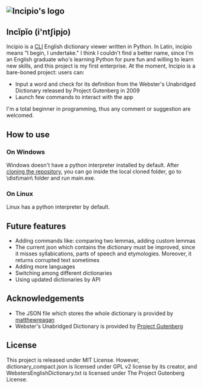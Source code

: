## ![Incipio's logo](https://camo.githubusercontent.com/85f336b99a9ef0a0aa5ed0631d8917aba2481ec6680f94b192ba7b50206e12ba/68747470733a2f2f692e706f7374696d672e63632f7a444648596a32562f696e636970696f2e706e67)

## Incĭpĭo (i'ntʃipjo)

Incipio is a [CLI](https://en.wikipedia.org/wiki/Command-line_interface) English dictionary viewer written in Python. In Latin, incipio means "I begin, I undertake." I think I couldn't find a better name, since I'm an English graduate who's learning Python for pure fun and willing to learn new skills, and this project is my first enterprise. At the moment, Incipio is a bare-boned project: users can:
* Input a word and check for its definition from the Webster's Unabridged Dictionary released by Project Gutenberg in 2009
* Launch few commands to interact with the app  
  
I'm a total beginner in programming, thus any comment or suggestion are welcomed.

## How to use

### On Windows

Windows doesn't have a python interpreter installed by default. After [cloning the repository](https://docs.github.com/en/repositories/creating-and-managing-repositories/cloning-a-repository), you can go inside the local cloned folder, go to \dist\main\ folder and run main.exe.

### On Linux

Linux has a python interpreter by default. 

## Future features

* Adding commands like: comparing two lemmas, adding custom lemmas
* The current json which contains the dictionary must be improved, since it misses syllabications, parts of speech and etymologies.     Moreover, it returns corrupted text sometimes
* Adding more languages
* Switching among different dictionaries
* Using updated dictionaries by API

## Acknowledgements

* The JSON file which stores the whole dictionary is provided by [matthewreagan](https://github.com/matthewreagan/WebstersEnglishDictionary)
* Webster's Unabridged Dictionary is provided by [Project Gutenberg](https://www.gutenberg.org/ebooks/29765)

## License

This project is released under MIT License. However, dictionary_compact.json is licensed under GPL v2 license by its creator, and WebstersEnglishDictionary.txt is licensed under The Project Gutenberg License.

